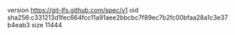 version https://git-lfs.github.com/spec/v1
oid sha256:c331213d1fec664fcc11a91aee2bbcbc7f89ec7b2fc00bfaa28a1c3e37b4eab3
size 11444
